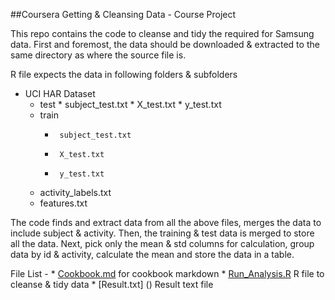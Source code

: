 
##Coursera Getting &  Cleansing Data - Course Project

This repo contains the code to cleanse and tidy the required for Samsung data.
First and foremost, the data should be downloaded & extracted to the same directory as where the source file is.

R file expects the data in following folders & subfolders

* UCI HAR Dataset
	*    test
		*      subject_test.txt
		*      X_test.txt
		*      y_test.txt
    *	train
		*      subject_test.txt
		*      X_test.txt
		*      y_test.txt
    *	activity_labels.txt
    *	features.txt

The code finds and extract data from all the above files, merges the data to include subject & activity.
Then, the training & test data is merged to store all the data.
Next, pick only the mean & std columns for calculation, group data by id & activity, calculate the mean and store the data in a table.

File List - 
	  * [Cookbook.md](https://github.com/Subramania/CE_Data_Cleansing/new/master?readme=1) for cookbook markdown
    *	[Run_Analysis.R]() R file to cleanse & tidy data
    *	[Result.txt] () Result text file
